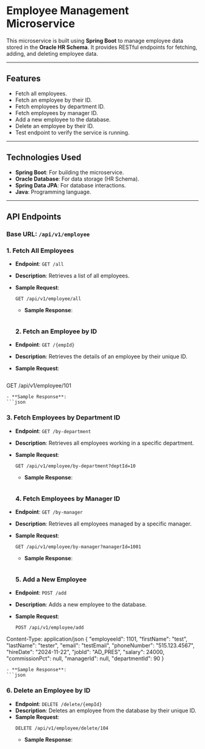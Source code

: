 # Employee Management Microservice

This microservice is built using **Spring Boot** to manage employee data stored in the **Oracle HR Schema**. It provides RESTful endpoints for fetching, adding, and deleting employee data. 

---

## Features

- Fetch all employees.
- Fetch an employee by their ID.
- Fetch employees by department ID.
- Fetch employees by manager ID.
- Add a new employee to the database.
- Delete an employee by their ID.
- Test endpoint to verify the service is running.

---

## Technologies Used

- **Spring Boot**: For building the microservice.
- **Oracle Database**: For data storage (HR Schema).
- **Spring Data JPA**: For database interactions.
- **Java**: Programming language.

---

## API Endpoints

### Base URL: `/api/v1/employee`

### 1. **Fetch All Employees**
- **Endpoint**: `GET /all`
- **Description**: Retrieves a list of all employees.
- **Sample Request**:
  ```http
  GET /api/v1/employee/all
  ```
  - **Sample Response**:
  ```json
  
  ```

  ### 2. **Fetch an Employee by ID**
- **Endpoint**: `GET /{empId}`
- **Description**: Retrieves the details of an employee by their unique ID.
- **Sample Request**:
  ```http
 GET /api/v1/employee/101
  ```
  - **Sample Response**:
  ```json
  
  ```

  ### 3. **Fetch Employees by Department ID**
- **Endpoint**: `GET /by-department`
- **Description**: Retrieves all employees working in a specific department.
- **Sample Request**:
  ```http
  GET /api/v1/employee/by-department?deptId=10
  ```
  - **Sample Response**:
  ```json
  
  ```

  ### 4. **Fetch Employees by Manager ID**
- **Endpoint**: `GET /by-manager`
- **Description**: Retrieves all employees managed by a specific manager.
- **Sample Request**:
  ```http
  GET /api/v1/employee/by-manager?managerId=1001
  ```
  - **Sample Response**:
  ```json
  
  ```

  ### 5. **Add a New Employee**
- **Endpoint**: `POST /add`
- **Description**: Adds a new employee to the database.
- **Sample Request**:
  ```http
  POST /api/v1/employee/add
Content-Type: application/json
{
    "employeeId": 1101,
    "firstName": "test",
    "lastName": "tester",
    "email": "testEmail",
    "phoneNumber": "515.123.4567",
    "hireDate": "2024-11-22",
    "jobId": "AD_PRES",
    "salary": 24000,
    "commissionPct": null,
    "managerId": null,
    "departmentId": 90
}

  ```
  - **Sample Response**:
  ```json
  
  ```

  ### 6. **Delete an Employee by ID**
- **Endpoint**: `DELETE /delete/{empId}`
- **Description**: Deletes an employee from the database by their unique ID.
- **Sample Request**:
  ```http
  DELETE /api/v1/employee/delete/104
  ```
  - **Sample Response**:
  ```json
  
  ```
